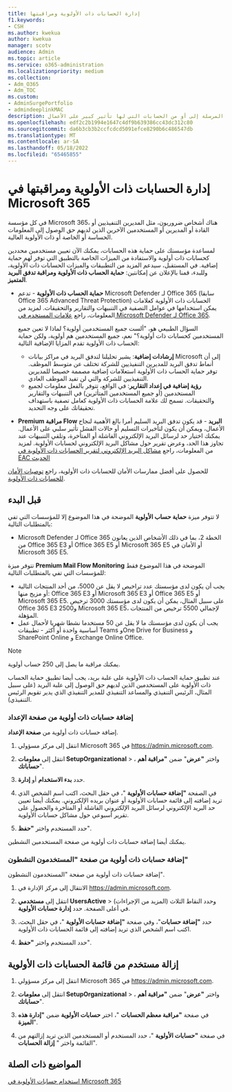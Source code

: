 ```yaml
---
title: إدارة الحسابات ذات الأولوية ومراقبتها
f1.keywords:
- CSH
ms.author: kwekua
author: kwekua
manager: scotv
audience: Admin
ms.topic: article
ms.service: o365-administration
ms.localizationpriority: medium
ms.collection:
- Adm_O365
- Adm_TOC
ms.custom:
- AdminSurgePortfolio
- admindeeplinkMAC
description: فشلت المراقبة وتأخرت الرسائل المرسلة عبر البريد الإلكتروني المرسلة إلى أو من الحسابات التي لها تأثير كبير على الأعمال.
ms.openlocfilehash: edf2c2b1994e1647c4df9b639386cc43dc312c80
ms.sourcegitcommit: da6b3cb3b2ccfcdcd5091efce8290b6c486547db
ms.translationtype: MT
ms.contentlocale: ar-SA
ms.lasthandoff: 05/18/2022
ms.locfileid: "65465855"
---
```

# <a name="manage-and-monitor-priority-accounts-in-microsoft-365"></a>إدارة الحسابات ذات الأولوية ومراقبتها في Microsoft 365

في كل مؤسسة Microsoft 365، هناك أشخاص ضروريون، مثل المديرين التنفيذيين أو القادة أو المديرين أو المستخدمين الآخرين الذين لديهم حق الوصول إلى المعلومات الحساسة أو الخاصة أو ذات الأولوية العالية.

لمساعدة مؤسستك على حماية هذه الحسابات، يمكنك الآن تعيين مستخدمين محددين كحسابات ذات أولوية والاستفادة من الميزات الخاصة بالتطبيق التي توفر لهم حماية إضافية. في المستقبل، سيدعم المزيد من التطبيقات والميزات الحسابات ذات الأولوية، وللبدء، قمنا بالإعلان عن إمكانتين: **حماية الحساب ذات الأولوية** **ومراقبة تدفق البريد المتميز**.

- **حماية الحساب ذات الأولوية** - تدعم Microsoft Defender لـ Office 365 (سابقا Office 365 Advanced Threat Protection) الحسابات ذات الأولوية كعلامات يمكن استخدامها في عوامل التصفية في التنبيهات والتقارير والتحقيقات. لمزيد من المعلومات، راجع [علامات المستخدم في Microsoft Defender لـ Office 365](../../security/office-365-security/user-tags.md).

  السؤال الطبيعي هو، "ألست جميع المستخدمين أولوية؟ لماذا لا تعين جميع المستخدمين كحسابات ذات أولوية؟" نعم، جميع المستخدمين هم أولوية، ولكن حماية الحساب ذات الأولوية تقدم المزايا الإضافية التالية:

  - **إرشادات إضافية**: يشير تحليلنا لتدفق البريد في مراكز بيانات Microsoft إلى أن أنماط تدفق البريد للمديرين التنفيذيين للشركة تختلف عن متوسط الموظف. توفر حماية الحساب ذات الأولوية استعلامات إضافية مصممة خصيصا للمديرين التنفيذيين للشركة والتي لن تفيد الموظف العادي.
  - **رؤية إضافية في إعداد التقارير**: في الواقع، تتوفر بالفعل معلومات لجميع المستخدمين (أو جميع المستخدمين المتأثرين) في التنبيهات والتقارير والتحقيقات. تسمح لك علامة الحسابات ذات الأولوية كعامل تصفية باستهداف تحقيقاتك على وجه التحديد.

- **Premium مراقبة Flow البريد** - قد يكون تدفق البريد السليم أمرا بالغ الأهمية لنجاح الأعمال، ويمكن أن يكون لتأخيرات التسليم أو حالات الفشل تأثير سلبي على الأعمال. يمكنك اختيار حد لرسائل البريد الإلكتروني الفاشلة أو المتأخرة، وتلقي التنبيهات عند تجاوز هذا الحد، وعرض تقرير حول مشاكل البريد الإلكتروني لحسابات الأولوية. لمزيد من المعلومات، راجع [مشاكل البريد الإلكتروني لتقرير الحسابات ذات الأولوية في EAC الحديث](/exchange/monitoring/mail-flow-reports/mfr-email-issues-for-priority-accounts-report)

للحصول على أفضل ممارسات الأمان للحسابات ذات الأولوية، راجع [توصيات الأمان للحسابات ذات الأولوية](../../security/office-365-security/security-recommendations-for-priority-accounts.md).

## <a name="before-you-begin"></a>قبل البدء

لا تتوفر ميزة **حماية حساب الأولوية** الموضحة في هذا الموضوع إلا للمؤسسات التي تفي بالمتطلبات التالية:

- Microsoft Defender لـ Office 365 الخطة 2، بما في ذلك الأشخاص الذين يعانون من Office 365 E3 أو Office 365 E5 أو Microsoft 365 E5 أو الأمان في Microsoft 365 E5.

تتوفر ميزة **Premium Mail Flow Monitoring** الموضحة في هذا الموضوع فقط للمؤسسات التي تفي بالمتطلبات التالية:

- يجب أن يكون لدى مؤسستك عدد تراخيص لا يقل عن 5000، من أحد المنتجات التالية أو مزيج منها: Office 365 E3 أو Microsoft 365 E3 أو Office 365 E5 أو Microsoft 365 E5. على سبيل المثال، يمكن أن يكون لدى مؤسستك 3000 ترخيص Office 365 E3 و2500 Microsoft 365 E5، لإجمالي 5500 ترخيص من المنتجات المؤهلة.
- يجب أن يكون لدى مؤسستك ما لا يقل عن 50 مستخدما نشطا شهريا لأحمال عمل أساسية واحدة أو أكثر - تطبيقات Teams وOne Drive for Business و SharePoint Online و Exchange Online Office.

> [!NOTE]
> يمكنك مراقبة ما يصل إلى 250 حساب أولوية.

عند تطبيق حماية الحساب ذات الأولوية على علبة بريد، يجب أيضا تطبيق حماية الحساب ذات الأولوية على المستخدمين الذين لديهم حق الوصول إلى علبة البريد (على سبيل المثال، الرئيس التنفيذي والمساعد التنفيذي للمدير التنفيذي الذي يدير تقويم الرئيس التنفيذي).

### <a name="add-priority-accounts-from-the-setup-page"></a>إضافة حسابات ذات أولوية من صفحة الإعداد

إضافة حسابات ذات أولوية من **صفحة الإعداد**.

1. انتقل إلى مركز مسؤولي Microsoft 365 في <a href="https://go.microsoft.com/fwlink/p/?linkid=2024339" target="_blank">https://admin.microsoft.com</a>.

2. انتقل إلى **معلومات SetupOrganizational** > ، واختر **"عرض**" ضمن **"مراقبة أهم حساباتك**".

3. حدد **بدء الاستخدام** أو **إدارة**.

4. في الصفحة **"إضافة حسابات الأولوية** "، في حقل البحث، اكتب اسم الشخص الذي تريد إضافته إلى قائمة حسابات الأولوية أو عنوان بريده الإلكتروني. يمكنك أيضا تعيين حد البريد الإلكتروني لرسائل البريد الإلكتروني الفاشلة أو المتأخرة والحصول على تقرير أسبوعي حول مشاكل حسابات الأولوية.

5. حدد المستخدم واختر **"حفظ**".

يمكنك أيضا إضافة حسابات ذات أولوية من صفحة المستخدمين النشطين.

### <a name="add-priority-accounts-from-active-users-page"></a>إضافة حسابات ذات أولوية من صفحة "المستخدمون النشطون"

إضافة حسابات ذات أولوية من صفحة "المستخدمون النشطون".

1. الانتقال إلى مركز الإدارة في <a href="https://go.microsoft.com/fwlink/p/?linkid=2024339" target="_blank">https://admin.microsoft.com</a>.

2. انتقل إلى **مستخدمي UsersActive**  >  وحدد النقاط الثلاث (المزيد من الإجراءات) في أعلى الصفحة. حدد **إدارة حسابات الأولوية**.

3. حدد **"إضافة حسابات**"، وفي صفحة **"إضافة حسابات الأولوية** "، في حقل البحث، اكتب اسم الشخص الذي تريد إضافته إلى قائمة الحسابات ذات الأولوية.

4. حدد المستخدم واختر **"حفظ**".

## <a name="remove-a-user-from-the-priority-accounts-list"></a>إزالة مستخدم من قائمة الحسابات ذات الأولوية

1. انتقل إلى مركز مسؤولي Microsoft 365 في <a href="https://go.microsoft.com/fwlink/p/?linkid=2024339" target="_blank">https://admin.microsoft.com</a>.

2. انتقل إلى **معلومات SetupOrganizational** > ، واختر **"عرض**" ضمن **"مراقبة أهم حساباتك**".

3. في صفحة **"مراقبة معظم الحسابات** "، اختر **حسابات الأولوية** ضمن **"إدارة هذه الميزة**".

4. في صفحة **"حسابات الأولوية** "، حدد المستخدم أو المستخدمين الذين تريد إزالتهم من القائمة واختر " **إزالة الحسابات**".

## <a name="related-topics"></a>المواضيع ذات الصلة

[استخدام حسابات الأولوية في Microsoft 365](https://techcommunity.microsoft.com/t5/microsoft-365-blog/using-priority-accounts-in-microsoft-365/ba-p/1873314)
